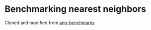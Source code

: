 Benchmarking nearest neighbors
==============================

Cloned and modified from [ann-benchmarks](https://github.com/erikbern/ann-benchmarks)
